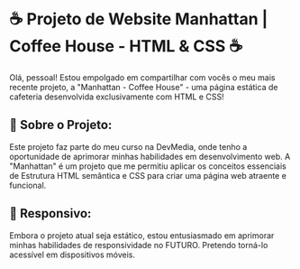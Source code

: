 # ☕ Projeto de Website Manhattan | Coffee House - HTML & CSS ☕

Olá, pessoal! Estou empolgado em compartilhar com vocês o meu mais recente projeto, a "Manhattan - Coffee House" - uma página estática de cafeteria desenvolvida exclusivamente com HTML e CSS!

## 📌 Sobre o Projeto:
Este projeto faz parte do meu curso na DevMedia, onde tenho a oportunidade de aprimorar minhas habilidades em desenvolvimento web. A "Manhattan" é um projeto que me permitiu aplicar os conceitos essenciais de Estrutura HTML semântica e CSS para criar uma página web atraente e funcional.

## 📱 Responsivo:
Embora o projeto atual seja estático, estou entusiasmado em aprimorar minhas habilidades de responsividade no FUTURO. Pretendo torná-lo acessível em dispositivos móveis.
